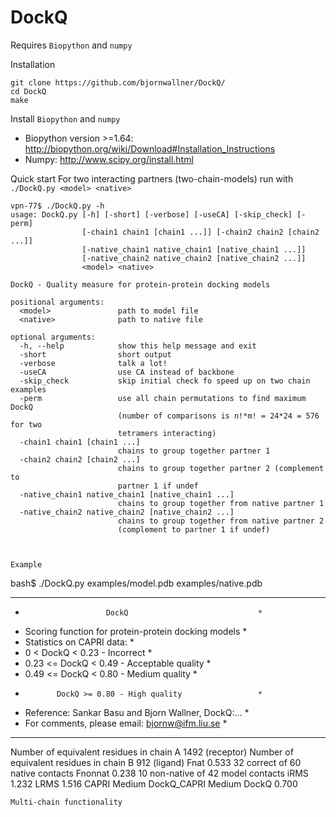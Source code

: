 # DockQ
Requires `Biopython` and `numpy` 

Installation
```
git clone https://github.com/bjornwallner/DockQ/
cd DockQ
make
```
Install `Biopython` and `numpy` 
- Biopython version >=1.64: http://biopython.org/wiki/Download#Installation_Instructions
- Numpy: http://www.scipy.org/install.html


Quick start
For two interacting partners (two-chain-models) run with
`./DockQ.py <model> <native>`

```
vpn-77$ ./DockQ.py -h
usage: DockQ.py [-h] [-short] [-verbose] [-useCA] [-skip_check] [-perm]
                [-chain1 chain1 [chain1 ...]] [-chain2 chain2 [chain2 ...]]
                [-native_chain1 native_chain1 [native_chain1 ...]]
                [-native_chain2 native_chain2 [native_chain2 ...]]
                <model> <native>

DockQ - Quality measure for protein-protein docking models

positional arguments:
  <model>               path to model file
  <native>              path to native file

optional arguments:
  -h, --help            show this help message and exit
  -short                short output
  -verbose              talk a lot!
  -useCA                use CA instead of backbone
  -skip_check           skip initial check fo speed up on two chain examples
  -perm                 use all chain permutations to find maximum DockQ
                        (number of comparisons is n!*m! = 24*24 = 576 for two
                        tetramers interacting)
  -chain1 chain1 [chain1 ...]
                        chains to group together partner 1
  -chain2 chain2 [chain2 ...]
                        chains to group together partner 2 (complement to
                        partner 1 if undef
  -native_chain1 native_chain1 [native_chain1 ...]
                        chains to group together from native partner 1
  -native_chain2 native_chain2 [native_chain2 ...]
                        chains to group together from native partner 2
                        (complement to partner 1 if undef)
			


Example
```
bash$ ./DockQ.py examples/model.pdb examples/native.pdb
***********************************************************
*                       DockQ                             *
*   Scoring function for protein-protein docking models   *
*   Statistics on CAPRI data:                             *
*    0    <  DockQ <  0.23 - Incorrect                    *
*    0.23 <= DockQ <  0.49 - Acceptable quality           *
*    0.49 <= DockQ <  0.80 - Medium quality               *
*            DockQ >= 0.80 - High quality                 *
*   Reference: Sankar Basu and Bjorn Wallner, DockQ:...   *
*   For comments, please email: bjornw@ifm.liu.se         *
***********************************************************

Number of equivalent residues in chain A 1492 (receptor)
Number of equivalent residues in chain B 912 (ligand)
Fnat 0.533 32 correct of 60 native contacts
Fnonnat 0.238 10 non-native of 42 model contacts
iRMS 1.232
LRMS 1.516
CAPRI Medium
DockQ_CAPRI Medium
DockQ 0.700

``` 
Multi-chain functionality


